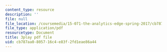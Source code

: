 ```yaml
---
content_type: resource
description: ''
file: null
file_location: /coursemedia/15-071-the-analytics-edge-spring-2017/cb787aa0805716c4e83f2fd1eae86a44_kTOfGiScMsI.pdf
file_type: application/pdf
resourcetype: Document
title: 3play pdf file
uid: cb787aa0-8057-16c4-e83f-2fd1eae86a44
---
```

